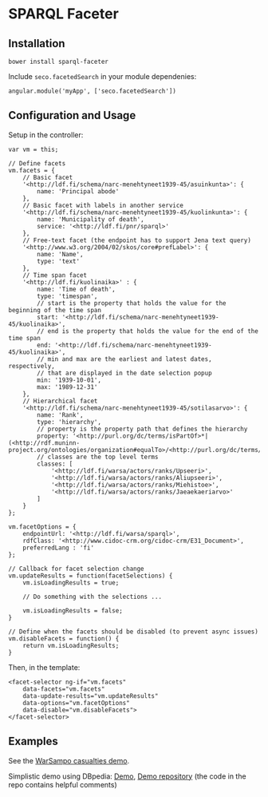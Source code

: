 # SPARQL Faceter

## Installation

`bower install sparql-faceter`

Include `seco.facetedSearch` in your module dependenies:

```
angular.module('myApp', ['seco.facetedSearch'])
```

## Configuration and Usage

Setup in the controller:

```
var vm = this;

// Define facets
vm.facets = {
    // Basic facet
    '<http://ldf.fi/schema/narc-menehtyneet1939-45/asuinkunta>': {
        name: 'Principal abode'
    },
    // Basic facet with labels in another service
    '<http://ldf.fi/schema/narc-menehtyneet1939-45/kuolinkunta>': {
        name: 'Municipality of death',
        service: '<http://ldf.fi/pnr/sparql>'
    },
    // Free-text facet (the endpoint has to support Jena text query)
    '<http://www.w3.org/2004/02/skos/core#prefLabel>': {
        name: 'Name',
        type: 'text'
    },
    // Time span facet
    '<http://ldf.fi/kuolinaika>' : {
        name: 'Time of death',
        type: 'timespan',
        // start is the property that holds the value for the beginning of the time span
        start: '<http://ldf.fi/schema/narc-menehtyneet1939-45/kuolinaika>',
        // end is the property that holds the value for the end of the time span
        end: '<http://ldf.fi/schema/narc-menehtyneet1939-45/kuolinaika>',
        // min and max are the earliest and latest dates, respectively,
        // that are displayed in the date selection popup
        min: '1939-10-01',
        max: '1989-12-31'
    },
    // Hierarchical facet
    '<http://ldf.fi/schema/narc-menehtyneet1939-45/sotilasarvo>': {
        name: 'Rank',
        type: 'hierarchy',
        // property is the property path that defines the hierarchy
        property: '<http://purl.org/dc/terms/isPartOf>*|(<http://rdf.muninn-project.org/ontologies/organization#equalTo>/<http://purl.org/dc/terms/isPartOf>*)',
        // classes are the top level terms
        classes: [
            '<http://ldf.fi/warsa/actors/ranks/Upseeri>',
            '<http://ldf.fi/warsa/actors/ranks/Aliupseeri>',
            '<http://ldf.fi/warsa/actors/ranks/Miehistoe>',
            '<http://ldf.fi/warsa/actors/ranks/Jaeaekaeriarvo>'
        ]
    }
};

vm.facetOptions = {
    endpointUrl: '<http://ldf.fi/warsa/sparql>',
    rdfClass: '<http://www.cidoc-crm.org/cidoc-crm/E31_Document>',
    preferredLang : 'fi'
};

// Callback for facet selection change
vm.updateResults = function(facetSelections) {
    vm.isLoadingResults = true;

    // Do something with the selections ...

    vm.isLoadingResults = false;
}

// Define when the facets should be disabled (to prevent async issues)
vm.disableFacets = function() {
    return vm.isLoadingResults;
}
```

Then, in the template:

```
<facet-selector ng-if="vm.facets"
    data-facets="vm.facets"
    data-update-results="vm.updateResults"
    data-options="vm.facetOptions"
    data-disable="vm.disableFacets">
</facet-selector>
```

## Examples
See the [WarSampo casualties demo](https://github.com/SemanticComputing/casualties-demo).

Simplistic demo using DBpedia: [Demo](http://semanticcomputing.github.io/sparql-faceter-dbpedia-demo/#),
[Demo repository](https://github.com/SemanticComputing/sparql-faceter-dbpedia-demo) (the code in the repo contains helpful comments)

